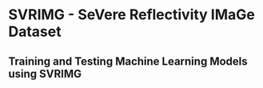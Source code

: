 <h1>SVRIMG - SeVere Reflectivity IMaGe Dataset</h1>
<h2>Training and Testing Machine Learning Models using SVRIMG</h2>